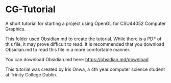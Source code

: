 # CG-Tutorial
A short tutorial for starting a project using OpenGL for CSU44052 Computer Graphics.

This folder used Obsidian.md to create the tutorial. While there is a PDF of this file, it may prove difficult to read. It is recommended that you download Obsidian.md to read this file in a more comfortable manner.

You can download Obsidian.md here: https://obsidian.md/download

This tutorial was created by Iris Onwa, a 4th year computer science student at Trinity College Dublin.
